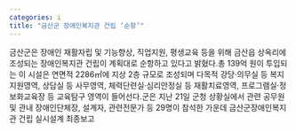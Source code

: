 ```yaml
---
categories: i
title: "금산군 장애인복지관 건립 ‘순항’"
---
```

금산군은 장애인 재활자립 및 기능향상, 직업지원, 평생교육 등을 위해 금산읍 상옥리에 조성되는 장애인복지관 건립이 계획대로 순항하고 있다고 밝혔다.총 139억 원이 투입되는 이 시설은 연면적 2286㎡에 지상 2층 규모로 조성되며 다목적 강당·의무실 등 복지지원영역, 상담실 등 사무영역, 체력단련실·심리안정실 등 재활치료영역, 프로그램실·정보화교육장 등 교육탐구 영역이 들어선다.군은 지난 21일 군청 상황실에서 관련 공무원 및 관내 장애인단체장, 설계자, 관련전문가 등 29명이 참석한 가운데 금산군장애인복지관 건립 실시설계 최종보고